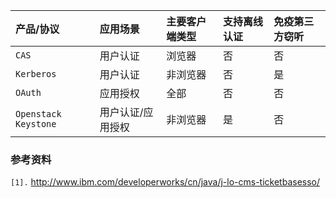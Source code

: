 | **产品/协议** | **应用场景** | **主要客户端类型** | **支持离线认证** | **免疫第三方窃听** |
|:------------------|:-----------------|:--------------------------|:-----------------------|:--------------------------|
| `CAS` | 用户认证 | 浏览器 | 否 | 否 |
| `Kerberos` | 用户认证 | 非浏览器 | 否 | 是 |
| `OAuth` | 应用授权 | 全部 | 否 | 否 |
| `Openstack Keystone` | 用户认证/应用授权 | 非浏览器 | 是 | 否 |


### 参考资料 ###
`[1].` http://www.ibm.com/developerworks/cn/java/j-lo-cms-ticketbasesso/<br>